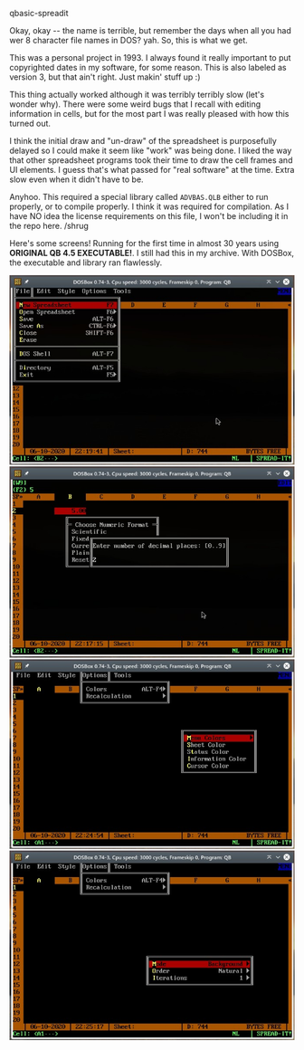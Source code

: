 qbasic-spreadit

Okay, okay -- the name is terrible, but remember the days when all you had wer 8 character file names in DOS? yah. So, this is what we get.

This was a personal project in 1993. I always found it really important to put copyrighted dates in my software, for some reason. This is also labeled as version 3, but that ain't right. Just makin' stuff up :)

This thing actually worked although it was terribly terribly slow (let's wonder why). There were some weird bugs that I recall with editing information in cells, but for the most part I was really pleased with how this turned out.

I think the initial draw and "un-draw" of the spreadsheet is purposefully delayed so I could make it seem like "work" was being done. I liked the way that other spreadsheet programs took their time to draw the cell frames and UI elements. I guess that's what passed for "real software" at the time. Extra slow even when it didn't have to be.

Anyhoo. This required a special library called `ADVBAS.QLB` either to run properly, or to compile properly. I think it was required for compilation. As I have NO idea the license requirements on this file, I won't be including it in the repo here. /shrug

Here's some screens! Running for the first time in almost 30 years using **ORIGINAL QB 4.5 EXECUTABLE!**. I still had this in my archive. With DOSBox, the executable and library ran flawlessly.

![File Menu](./img/file-menu.jpeg)
![Fixed Number Option](./img/fixed-number.jpeg)
![Color Options Menu](./img/option-colors.jpeg)
![Recalculation Options Menu](./img/option-recalc.jpeg)
